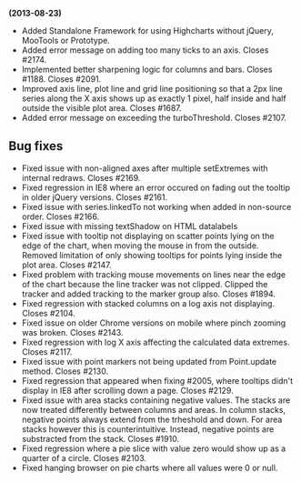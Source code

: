 **(2013-08-23)**
        
- Added Standalone Framework for using Highcharts without jQuery, MooTools or Prototype.
- Added error message on adding too many ticks to an axis. Closes #2174.
- Implemented better sharpening logic for columns and bars. Closes #1188. Closes #2091.
- Improved axis line, plot line and grid line positioning so that a 2px line series along the X axis shows up as exactly 1 pixel, half inside and half outside the visible plot area. Closes #1687.
- Added error message on exceeding the turboThreshold. Closes #2107.

## Bug fixes 
- Fixed issue with non-aligned axes after multiple setExtremes with internal redraws. Closes #2169.
- Fixed regression in IE8 where an error occured on fading out the tooltip in older jQuery versions. Closes #2161.
- Fixed issue with series.linkedTo not working when added in non-source order. Closes #2166.
- Fixed issue with missing textShadow on HTML datalabels
- Fixed issue with tooltip not displaying on scatter points lying on the edge of the chart, when moving the mouse in from the outside. Removed limitation of only showing tooltips for points lying inside the plot area. Closes #2147.
- Fixed problem with tracking mouse movements on lines near the edge of the chart because the line tracker was not clipped. Clipped the tracker and added tracking to the marker group also. Closes #1894.
- Fixed regression with stacked columns on a log axis not displaying. Closes #2104.
- Fixed issue on older Chrome versions on mobile where pinch zooming was broken. Closes #2143.
- Fixed regression with log X axis affecting the calculated data extremes. Closes #2117.
- Fixed issue with point markers not being updated from Point.update method. Closes #2130.
- Fixed regression that appeared when fixing #2005, where tooltips didn't display in IE8 after scrolling down a page. Closes #2129.
- Fixed issue with area stacks containing negative values. The stacks are now treated differently between columns and areas. In column stacks, negative points always extend from the trheshold and down. For area stacks however this is counterintuitive. Instead, negative points are substracted from the stack. Closes #1910.
- Fixed regression where a pie slice with value zero would show up as a quarter of a circle. Closes #2103.
- Fixed hanging browser on pie charts where all values were 0 or null.